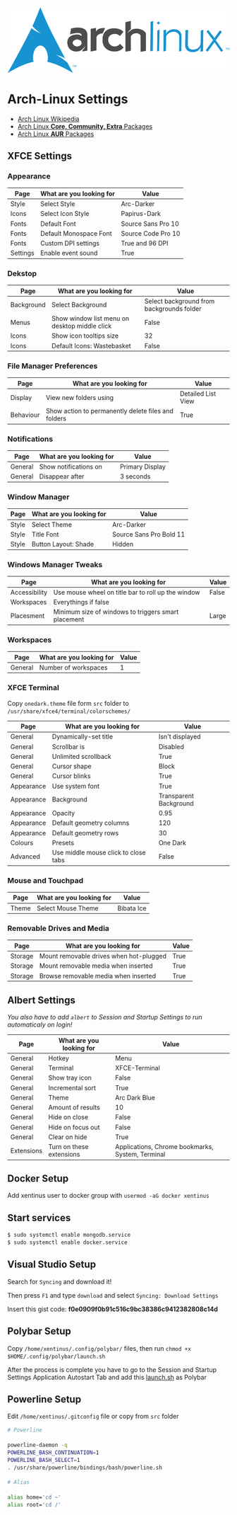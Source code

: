 <center>

![Arch-Linux](./arch_linux_banner.png)

</center>

# Arch-Linux Settings

* [Arch Linux Wikipedia](https://wiki.archlinux.org/)
* [Arch Linux **Core, Community, Extra** Packages](https://www.archlinux.org/packages/)
* [Arch Linux **AUR** Packages](https://aur.archlinux.org/packages/)

## XFCE Settings

### Appearance

| Page | What are you looking for | Value |
| --- | --- | --- |
| Style | Select Style | Arc-Darker |
| Icons | Select Icon Style | Papirus-Dark |
| Fonts | Default Font | Source Sans Pro 10 |
| Fonts | Default Monospace Font | Source Code Pro 10 |
| Fonts | Custom DPI settings | True and 96 DPI |
| Settings | Enable event sound | True |

### Dekstop

| Page | What are you looking for | Value |
| --- | --- | --- |
| Background | Select Background | Select background from backgrounds folder |
| Menus | Show window list menu on desktop middle click | False |
| Icons | Show icon tooltips size | 32 |
| Icons | Default Icons: Wastebasket  | False |

### File Manager Preferences

| Page | What are you looking for | Value |
| --- | --- | --- |
| Display | View new folders using | Detailed List View |
| Behaviour | Show action to permanently delete files and folders | True |

### Notifications

| Page | What are you looking for | Value |
| --- | --- | --- |
| General | Show notifications on | Primary Display |
| General | Disappear after | 3 seconds |

### Window Manager

| Page | What are you looking for | Value |
| --- | --- | --- |
| Style | Select Theme | Arc-Darker |
| Style | Title Font | Source Sans Pro Bold 11 |
| Style | Button Layout: Shade | Hidden |

### Windows Manager Tweaks

| Page | What are you looking for | Value |
| --- | --- | --- |
| Accessibility | Use mouse wheel on title bar to roll up the window | False |
| Workspaces | Everythings if false |
| Placesment | Minimum size of windows to triggers smart placement | Large |

### Workspaces

| Page | What are you looking for | Value |
| --- | --- | --- |
| General | Number of workspaces | 1 |

### XFCE Terminal

Copy `onedark.theme` file form `src` folder to `/usr/share/xfce4/terminal/colorschemes/`

| Page | What are you looking for | Value |
| --- | --- | --- |
| General | Dynamically-set title | Isn't displayed |
| General | Scrollbar is | Disabled |
| General | Unlimited scrollback | True |
| General | Cursor shape | Block |
| General | Cursor blinks | True |
| Appearance | Use system font | True |
| Appearance | Background | Transparent Background |
| Appearance | Opacity | 0.95 |
| Appearance | Default geometry columns | 120 |
| Appearance | Default geometry rows | 30 |
| Colours | Presets | One Dark |
| Advanced | Use middle mouse click to close tabs | False |

### Mouse and Touchpad

| Page | What are you looking for | Value |
| --- | --- | --- |
| Theme | Select Mouse Theme | Bibata Ice |

### Removable Drives and Media

| Page | What are you looking for | Value |
| --- | --- | --- |
| Storage | Mount removable drives when hot-plugged | True |
| Storage | Mount removable media when inserted | True |
| Storage | Browse removable media when inserted | True |

## Albert Settings

*You also have to add `albert` to Session and Startup Settings to run automaticaly on login!*

| Page | What are you looking for | Value |
| --- | --- | --- |
| General | Hotkey | Menu |
| General | Terminal | XFCE-Terminal |
| General | Show tray icon  | False |
| General | Incremental sort | True |
| General | Theme | Arc Dark Blue |
| General | Amount of results | 10 |
| General | Hide on close | False |
| General | Hide on focus out | False |
| General | Clear on hide | True |
| Extensions | Turn on these extensions | Applications, Chrome bookmarks, System, Terminal |

## Docker Setup

Add xentinus user to docker group with `usermod -aG docker xentinus`

## Start services

```bash
$ sudo systemctl enable mongodb.service
$ sudo systemctl enable docker.service
```

## Visual Studio Setup

Search for `Syncing` and download it!

Then press `F1` and type `download` and select `Syncing: Download Settings`

Insert this gist code: **f0e0909f0b91c516c9bc38386c9412382808c14d**

## Polybar Setup

Copy `/home/xentinus/.config/polybar/` files, then run `chmod +x $HOME/.config/polybar/launch.sh`

After the process is complete you have to go to the Session and Startup Settings Application Autostart Tab and add this [launch.sh](./src/home/xentinus/.config/polybar/launch.sh) as Polybar

## Powerline Setup

Edit `/home/xentinus/.gitconfig` file or copy from `src` folder

```bash
# Powerline

powerline-daemon -q
POWERLINE_BASH_CONTINUATION=1
POWERLINE_BASH_SELECT=1
. /usr/share/powerline/bindings/bash/powerline.sh

# Alias

alias home='cd ~'
alias root='cd /'
```
